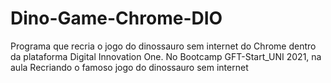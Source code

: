 # Dino-Game-Chrome-DIO
Programa que recria o jogo do dinossauro sem internet do Chrome dentro da plataforma Digital Innovation One. No Bootcamp GFT-Start_UNI 2021, na aula Recriando o famoso jogo do dinossauro sem internet
